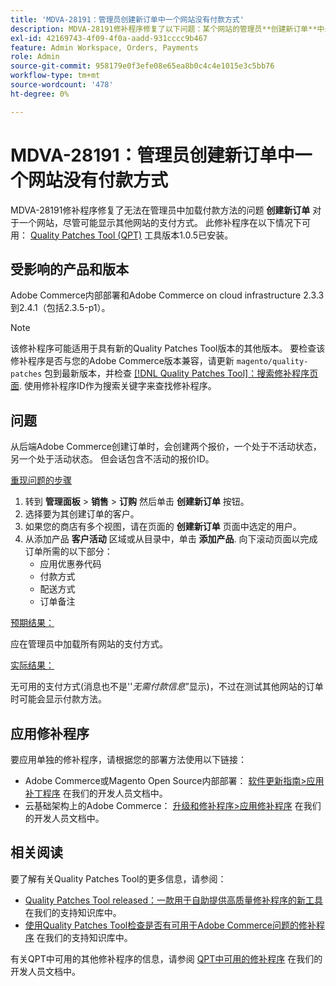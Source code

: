 ```yaml
---
title: 'MDVA-28191：管理员创建新订单中一个网站没有付款方式'
description: MDVA-28191修补程序修复了以下问题：某个网站的管理员**创建新订单**中未加载付款方法，尽管可能显示其他网站的付款方法。  安装[Quality Patches Tool (QPT)](/help/announcements/adobe-commerce-announcements/magento-quality-patches-released-new-tool-to-self-serve-quality-patches.md)工具1.0.5版后，即可使用此修补程序。
exl-id: 42169743-4f09-4f0a-aadd-931cccc9b467
feature: Admin Workspace, Orders, Payments
role: Admin
source-git-commit: 958179e0f3efe08e65ea8b0c4c4e1015e3c5bb76
workflow-type: tm+mt
source-wordcount: '478'
ht-degree: 0%

---
```


# MDVA-28191：管理员创建新订单中一个网站没有付款方式

MDVA-28191修补程序修复了无法在管理员中加载付款方法的问题 **创建新订单** 对于一个网站，尽管可能显示其他网站的支付方式。  此修补程序在以下情况下可用： [Quality Patches Tool (QPT)](/help/announcements/adobe-commerce-announcements/magento-quality-patches-released-new-tool-to-self-serve-quality-patches.md) 工具版本1.0.5已安装。

## 受影响的产品和版本

Adobe Commerce内部部署和Adobe Commerce on cloud infrastructure 2.3.3到2.4.1（包括2.3.5-p1）。

>[!NOTE]
>
>该修补程序可能适用于具有新的Quality Patches Tool版本的其他版本。 要检查该修补程序是否与您的Adobe Commerce版本兼容，请更新 `magento/quality-patches` 包到最新版本，并检查 [[!DNL Quality Patches Tool]：搜索修补程序页面](https://devdocs.magento.com/quality-patches/tool.html#patch-grid). 使用修补程序ID作为搜索关键字来查找修补程序。

## 问题

从后端Adobe Commerce创建订单时，会创建两个报价，一个处于不活动状态，另一个处于活动状态。 但会话包含不活动的报价ID。

<u>重现问题的步骤</u>

1. 转到 **管理面板** > **销售** > **订购** 然后单击 **创建新订单** 按钮。
1. 选择要为其创建订单的客户。
1. 如果您的商店有多个视图，请在页面的 **创建新订单** 页面中选定的用户。
1. 从添加产品 **客户活动** 区域或从目录中，单击 **添加产品**. 向下滚动页面以完成订单所需的以下部分：
   * 应用优惠券代码
   * 付款方式
   * 配送方式
   * 订单备注

<u>预期结果：</u>

应在管理员中加载所有网站的支付方式。

<u>实际结果：</u>

无可用的支付方式(消息也不是&#39;&#39;*无需付款信息*”显示)，不过在测试其他网站的订单时可能会显示付款方法。

## 应用修补程序

要应用单独的修补程序，请根据您的部署方法使用以下链接：

* Adobe Commerce或Magento Open Source内部部署： [软件更新指南>应用补丁程序](https://devdocs.magento.com/guides/v2.4/comp-mgr/patching/mqp.html) 在我们的开发人员文档中。
* 云基础架构上的Adobe Commerce： [升级和修补程序>应用修补程序](https://devdocs.magento.com/cloud/project/project-patch.html) 在我们的开发人员文档中。

## 相关阅读

要了解有关Quality Patches Tool的更多信息，请参阅：

* [Quality Patches Tool released：一款用于自助提供高质量修补程序的新工具](/help/announcements/adobe-commerce-announcements/magento-quality-patches-released-new-tool-to-self-serve-quality-patches.md) 在我们的支持知识库中。
* [使用Quality Patches Tool检查是否有可用于Adobe Commerce问题的修补程序](/help/support-tools/patches-available-in-qpt-tool/check-patch-for-magento-issue-with-magento-quality-patches.md) 在我们的支持知识库中。

有关QPT中可用的其他修补程序的信息，请参阅 [QPT中可用的修补程序](https://devdocs.magento.com/quality-patches/tool.html#patch-grid) 在我们的开发人员文档中。
